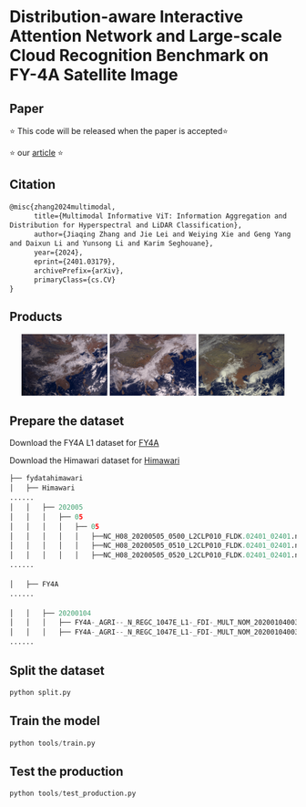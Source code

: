 # Distribution-aware Interactive Attention Network and Large-scale Cloud Recognition Benchmark on FY-4A Satellite Image

## Paper
⭐ This code will be released when the paper is accepted⭐ 

⭐ our [article](https://arxiv.org/abs/2401.03182) ⭐ 

## Citation

```
@misc{zhang2024multimodal,
      title={Multimodal Informative ViT: Information Aggregation and Distribution for Hyperspectral and LiDAR Classification}, 
      author={Jiaqing Zhang and Jie Lei and Weiying Xie and Geng Yang and Daixun Li and Yunsong Li and Karim Seghouane},
      year={2024},
      eprint={2401.03179},
      archivePrefix={arXiv},
      primaryClass={cs.CV}
}
```
## Products

<p align="center"> <img src="Products/1.gif" width="30%">  <img src="Products\2.gif" width="30%">  <img src="Products\3.gif" width="30%"></p>

## Prepare the dataset
Download the FY4A L1 dataset for [FY4A](http://satellite.nsmc.org.cn/portalsite/Data/Satellite.aspx)

Download the Himawari dataset for [Himawari](http://www.jma-net.go.jp/msc/en/)

```python
├── fydatahimawari
│   ├── Himawari
......
│   │   ├── 202005
│   │   │   ├── 05
│   │   │   │   ├── 05
│   │   │   │   │   ├──NC_H08_20200505_0500_L2CLP010_FLDK.02401_02401.nc
│   │   │   │   │   ├──NC_H08_20200505_0510_L2CLP010_FLDK.02401_02401.nc
│   │   │   │   │   ├──NC_H08_20200505_0520_L2CLP010_FLDK.02401_02401.nc
......

│   ├── FY4A
......

│   │   ├── 20200104
│   │   │   ├── FY4A-_AGRI--_N_REGC_1047E_L1-_FDI-_MULT_NOM_20200104003000_20200104003417_4000M_V0001.HDF
│   │   │   ├── FY4A-_AGRI--_N_REGC_1047E_L1-_FDI-_MULT_NOM_20200104003418_20200104003835_4000M_V0001.HDF
......
```

## Split the dataset

```python
python split.py
```
## Train the model

```python
python tools/train.py
```
## Test the production

```python
python tools/test_production.py
```


